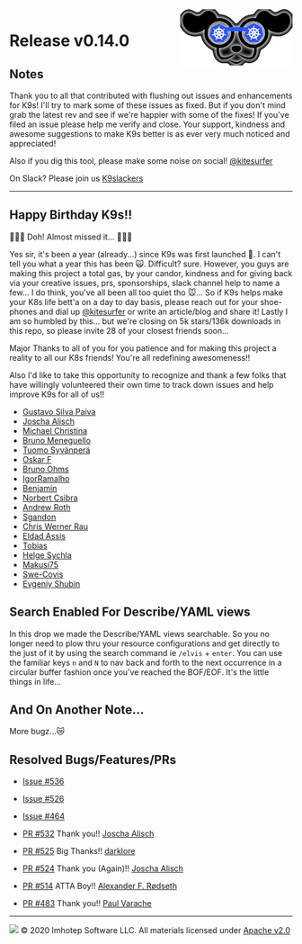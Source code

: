 <img src="https://raw.githubusercontent.com/derailed/k9s/master/assets/k9s_small.png" align="right" width="200" height="auto"/>

# Release v0.14.0

## Notes

Thank you to all that contributed with flushing out issues and enhancements for K9s! I'll try to mark some of these issues as fixed. But if you don't mind grab the latest rev and see if we're happier with some of the fixes! If you've filed an issue please help me verify and close. Your support, kindness and awesome suggestions to make K9s better is as ever very much noticed and appreciated!

Also if you dig this tool, please make some noise on social! [@kitesurfer](https://twitter.com/kitesurfer)

On Slack? Please join us [K9slackers](https://join.slack.com/t/k9sers/shared_invite/enQtOTA5MDEyNzI5MTU0LWQ1ZGI3MzliYzZhZWEyNzYxYzA3NjE0YTk1YmFmNzViZjIyNzhkZGI0MmJjYzhlNjdlMGJhYzE2ZGU1NjkyNTM)

---

## Happy Birthday K9s!!

🎉🥳🎊 Doh! Almost missed it... 🎉🥳🎊

 Yes sir, it's been a year (already...) since K9s was first launched 🎉. I can't tell you what a year this has been 🙀. Difficult? sure. However, you guys are making this project a total gas, by your candor, kindness and for giving back via your creative issues, prs, sponsorships, slack channel help to name a few... I do think, you've all been all too quiet tho 🐭... So if K9s helps make your K8s life bett'a on a day to day basis, please reach out for your shoe-phones and dial up [@kitesurfer](https://twitter.com/kitesurfer) or write an article/blog and share it! Lastly I am so humbled by this... but we're closing on 5k stars/136k downloads in this repo, so please invite 28 of your closest friends soon...

Major Thanks to all of you for you patience and for making this project a reality to all our K8s friends! You're all redefining awesomeness!!

Also I'd like to take this opportunity to recognize and thank a few folks that have willingly volunteered their own time to track down issues and help improve K9s for all of us!!

* [Gustavo Silva Paiva](https://github.com/paivagustavo)
* [Joscha Alisch](https://github.com/joscha-alisch)
* [Michael Christina](https://github.com/mcristina422)
* [Bruno Meneguello](https://github.com/bkmeneguello)
* [Tuomo Syvänperä](https://github.com/syvanpera)
* [Oskar F](https://github.com/fridokus)
* [Bruno Ohms](https://github.com/brunohms)
* [IgorRamalho](https://github.com/IgorRamalho)
* [Benjamin](https://github.com/binarycoded)
* [Norbert Csibra](https://github.com/ncsibra)
* [Andrew Roth](https://github.com/RothAndrew)
* [Sgandon](https://github.com/sgandon)
* [Chris Werner Rau](https://github.com/cwrau)
* [Eldad Assis](https://github.com/eldada)
* [Tobias](https://github.com/mycrEEpy)
* [Helge Sychla](https://github.com/hsychla)
* [Makusi75](https://github.com/Makusi75)
* [Swe-Covis](https://github.com/swe-covis)
* [Evgeniy Shubin](https://github.com/com30n)

## Search Enabled For Describe/YAML views

In this drop we made the Describe/YAML views searchable. So you no longer need to plow thru your resource configurations and get directly to the just of it by using the search command ie `/elvis` + `enter`. You can use the familiar keys `n` and `N` to nav back and forth to the next occurrence in a circular buffer fashion once you've reached the BOF/EOF. It's the little things in life...

## And On Another Note...

More bugz...😿

## Resolved Bugs/Features/PRs

* [Issue #536](https://github.com/derailed/k9s/issues/536)
* [Issue #526](https://github.com/derailed/k9s/issues/526)
* [Issue #464](https://github.com/derailed/k9s/issues/464)

* [PR #532](https://github.com/derailed/k9s/pull/532) Thank you!! [Joscha Alisch](https://github.com/joscha-alisch)
* [PR #525](https://github.com/derailed/k9s/pull/525) Big Thanks!! [darklore](https://github.com/darklore)
* [PR #524](https://github.com/derailed/k9s/pull/524) Thank you (Again)!! [Joscha Alisch](https://github.com/joscha-alisch)
* [PR #514](https://github.com/derailed/k9s/pull/514) ATTA Boy!! [Alexander F. Rødseth](https://github.com/xyproto)
* [PR #483](https://github.com/derailed/k9s/pull/483) Thank you!! [Paul Varache](https://github.com/paulvarache)

---

<img src="https://raw.githubusercontent.com/derailed/k9s/master/assets/imhotep_logo.png" width="32" height="auto"/> © 2020 Imhotep Software LLC. All materials licensed under [Apache v2.0](http://www.apache.org/licenses/LICENSE-2.0)
